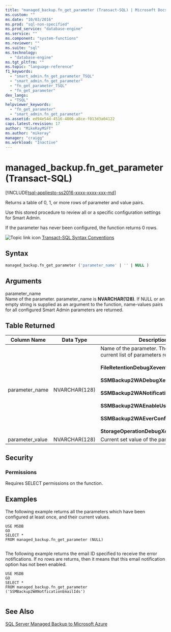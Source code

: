 ```yaml
---
title: "managed_backup.fn_get_parameter (Transact-SQL) | Microsoft Docs"
ms.custom: ""
ms.date: "10/03/2016"
ms.prod: "sql-non-specified"
ms.prod_service: "database-engine"
ms.service: ""
ms.component: "system-functions"
ms.reviewer: ""
ms.suite: "sql"
ms.technology: 
  - "database-engine"
ms.tgt_pltfrm: ""
ms.topic: "language-reference"
f1_keywords: 
  - "smart_admin.fn_get_parameter_TSQL"
  - "smart_admin.fn_get_parameter"
  - "fn_get_parameter_TSQL"
  - "fn_get_parameter"
dev_langs: 
  - "TSQL"
helpviewer_keywords: 
  - "fn_get_parameter"
  - "smart_admin.fn_get_parameter"
ms.assetid: ed94e54d-4516-4806-a8ce-f013d3a04122
caps.latest.revision: 17
author: "MikeRayMSFT"
ms.author: "mikeray"
manager: "craigg"
ms.workload: "Inactive"
---
```

# managed_backup.fn_get_parameter (Transact-SQL)
[!INCLUDE[tsql-appliesto-ss2016-xxxx-xxxx-xxx-md](../../includes/tsql-appliesto-ss2016-xxxx-xxxx-xxx-md.md)]

  Returns a table of 0, 1, or more rows of parameter and value pairs.  
  
 Use this stored procedure to review all or a specific configuration settings for Smart Admin.  
  
 If the parameter has never been configured, the function returns 0 rows.  
  
 ![Topic link icon](../../database-engine/configure-windows/media/topic-link.gif "Topic link icon") [Transact-SQL Syntax Conventions](../../t-sql/language-elements/transact-sql-syntax-conventions-transact-sql.md)  
  
## Syntax  
  
```sql  
managed_backup.fn_get_parameter ('parameter_name' | '' | NULL )  
```  
  
##  <a name="Arguments"></a> Arguments  
 parameter_name  
 Name of the parameter. parameter_name is **NVARCHAR(128)**. If NULL or an empty string is supplied as an argument to the function, name-values pairs for all configured Smart Admin parameters are returned.  
  
## Table Returned  
  
|Column Name|Data Type|Description|  
|-----------------|---------------|-----------------|  
|parameter_name|NVARCHAR(128)|Name of the parameter. The following is a current list of parameters returned:<br/><br/>**FileRetentionDebugXevent**<br/><br/>**SSMBackup2WADebugXevent**<br/><br/>**SSMBackup2WANotificationEmailIds**<br/><br/>**SSMBackup2WAEnableUserDefinedPolicy**<br/><br/>**SSMBackup2WAEverConfigured**<br/><br/>**StorageOperationDebugXevent**|  
|parameter_value|NVARCHAR(128)|Current set value of the parameter.|  
  
## Security  
  
### Permissions  
 Requires SELECT permissions on the function.  
  
## Examples  
 The following example returns all the parameters which have been configured at least once, and their current values.  
  
```  
USE MSDB  
GO  
SELECT *   
FROM managed_backup.fn_get_parameter (NULL)  
  
```  
  
 The following example returns the email ID specified to receive the error notifications. If no rows are returns, then it means that this email notification option has not been enabled.  
  
```  
USE MSDB  
GO  
SELECT *  
FROM managed_backup.fn_get_parameter ('SSMBackup2WANotficationEmailIds')  
  
```  
  
## See Also  
 [SQL Server Managed Backup to Microsoft Azure](../../relational-databases/backup-restore/sql-server-managed-backup-to-microsoft-azure.md)  
  
  
